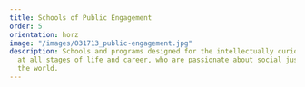 ```yaml
---
title: Schools of Public Engagement
order: 5
orientation: horz
image: "/images/031713_public-engagement.jpg"
description: Schools and programs designed for the intellectually curious and creative,
  at all stages of life and career, who are passionate about social justice around
  the world.
---
```


